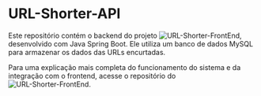 # URL-Shorter-API

Este repositório contém o backend do projeto ![URL-Shorter-FrontEnd](https://github.com/LucasKalil-Programador/URL-Shorter-FrontEnd), desenvolvido com Java Spring Boot. Ele utiliza um banco de dados MySQL para armazenar os dados das URLs encurtadas.

Para uma explicação mais completa do funcionamento do sistema e da integração com o frontend, acesse o repositório do ![URL-Shorter-FrontEnd](https://github.com/LucasKalil-Programador/URL-Shorter-FrontEnd).
